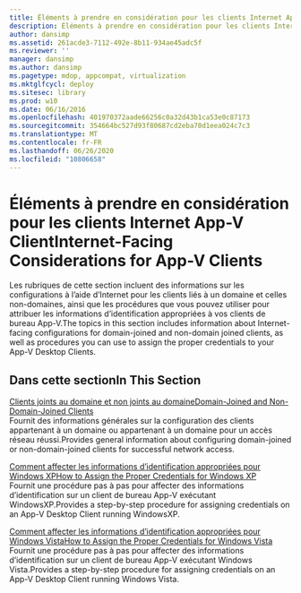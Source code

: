 ```yaml
---
title: Éléments à prendre en considération pour les clients Internet App-V Client
description: Éléments à prendre en considération pour les clients Internet App-V Client
author: dansimp
ms.assetid: 261acde3-7112-492e-8b11-934ae45adc5f
ms.reviewer: ''
manager: dansimp
ms.author: dansimp
ms.pagetype: mdop, appcompat, virtualization
ms.mktglfcycl: deploy
ms.sitesec: library
ms.prod: w10
ms.date: 06/16/2016
ms.openlocfilehash: 401970372aade66256c0a32d43b1ca53e0c87173
ms.sourcegitcommit: 354664bc527d93f80687cd2eba70d1eea024c7c3
ms.translationtype: MT
ms.contentlocale: fr-FR
ms.lasthandoff: 06/26/2020
ms.locfileid: "10806658"
---
```

# <span data-ttu-id="a1acd-103">Éléments à prendre en considération pour les clients Internet App-V Client</span><span class="sxs-lookup"><span data-stu-id="a1acd-103">Internet-Facing Considerations for App-V Clients</span></span>


<span data-ttu-id="a1acd-104">Les rubriques de cette section incluent des informations sur les configurations à l’aide d’Internet pour les clients liés à un domaine et celles non-domaines, ainsi que les procédures que vous pouvez utiliser pour attribuer les informations d’identification appropriées à vos clients de bureau App-V.</span><span class="sxs-lookup"><span data-stu-id="a1acd-104">The topics in this section includes information about Internet-facing configurations for domain-joined and non-domain joined clients, as well as procedures you can use to assign the proper credentials to your App-V Desktop Clients.</span></span>

## <span data-ttu-id="a1acd-105">Dans cette section</span><span class="sxs-lookup"><span data-stu-id="a1acd-105">In This Section</span></span>


<a href="" id="domain-joined-and-non-domain-joined-clients"></a>[<span data-ttu-id="a1acd-106">Clients joints au domaine et non joints au domaine</span><span class="sxs-lookup"><span data-stu-id="a1acd-106">Domain-Joined and Non-Domain-Joined Clients</span></span>](domain-joined-and-non-domain-joined-clients.md)  
<span data-ttu-id="a1acd-107">Fournit des informations générales sur la configuration des clients appartenant à un domaine ou appartenant à un domaine pour un accès réseau réussi.</span><span class="sxs-lookup"><span data-stu-id="a1acd-107">Provides general information about configuring domain-joined or non-domain-joined clients for successful network access.</span></span>

<a href="" id="how-to-assign--the-proper-credentials-for-windows-xp"></a>[<span data-ttu-id="a1acd-108">Comment affecter les informations d’identification appropriées pour Windows XP</span><span class="sxs-lookup"><span data-stu-id="a1acd-108">How to Assign the Proper Credentials for Windows XP</span></span>](how-to-assign--the-proper-credentials-for-windows-xp.md)  
<span data-ttu-id="a1acd-109">Fournit une procédure pas à pas pour affecter des informations d’identification sur un client de bureau App-V exécutant WindowsXP.</span><span class="sxs-lookup"><span data-stu-id="a1acd-109">Provides a step-by-step procedure for assigning credentials on an App-V Desktop Client running WindowsXP.</span></span>

<a href="" id="how-to-assign--the-proper-credentials-for-windows-vista"></a>[<span data-ttu-id="a1acd-110">Comment affecter les informations d’identification appropriées pour Windows Vista</span><span class="sxs-lookup"><span data-stu-id="a1acd-110">How to Assign the Proper Credentials for Windows Vista</span></span>](how-to-assign--the-proper-credentials-for-windows-vista.md)  
<span data-ttu-id="a1acd-111">Fournit une procédure pas à pas pour affecter des informations d’identification sur un client de bureau App-V exécutant Windows Vista.</span><span class="sxs-lookup"><span data-stu-id="a1acd-111">Provides a step-by-step procedure for assigning credentials on an App-V Desktop Client running Windows Vista.</span></span>

 

 






